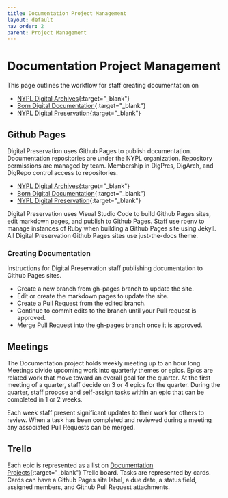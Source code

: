 ```yaml
---
title: Documentation Project Management
layout: default
nav_order: 2
parent: Project Management
---
```

# Documentation Project Management
This page outlines the workflow for staff creating documentation on 
* [NYPL Digital Archives](https://nypl.github.io/digarch/){:target="_blank"}
* [Born Digital Documentation](https://nypl.github.io/born-digital-docs/){:target="_blank"}
* [NYPL Digital Preservation](https://nypl.github.io/digpres/){:target="_blank"}
<!-- Add note about repos and structure? -->

## Github Pages
Digital Preservation uses Github Pages to publish documentation. Documentation repositories are under the NYPL organization. Repository permissions are managed by team. Membership in DigPres, DigArch, and DigRepo control access to repositories. 
* [NYPL Digital Archives](https://github.com/NYPL/digarch){:target="_blank"}  
* [Born Digital Documentation](https://github.com/NYPL/born-digital-docs){:target="_blank"}
* [NYPL Digital Preservation](https://github.com/NYPL/digpres/){:target="_blank"}  

Digital Preservation uses Visual Studio Code to build Github Pages sites, edit markdown pages, and publish to Github Pages. Staff use rbenv to manage instances of Ruby when building a Github Pages site using Jekyll. All Digital Preservation Github Pages sites use just-the-docs theme. 

### Creating Documentation
Instructions for Digital Preservation staff publishing documentation to Github Pages sites.
* Create a new branch from gh-pages branch to update the site.  
* Edit or create the markdown pages to update the site.  
* Create a Pull Request from the edited branch.  
* Continue to commit edits to the branch until your Pull request is approved.  
* Merge Pull Request into the gh-pages branch once it is approved.  

## Meetings
The Documentation project holds weekly meeting up to an hour long. Meetings divide upcoming work into quarterly themes or epics. Epics are related work that move toward an overall goal for the quarter. At the first meeting of a quarter, staff decide on 3 or 4 epics for the quarter. During the quarter, staff propose and self-assign tasks within an epic that can be completed in 1 or 2 weeks. 

Each week staff present significant updates to their work for others to review. When a task has been completed and reviewed during a meeting any associated Pull Requests can be merged. 

## Trello
Each epic is represented as a list on [Documentation Projects](https://trello.com/b/va8CctGX/documentation-projects){:target="_blank"} Trello board. Tasks are represented by cards. Cards can have a Github Pages site label, a due date, a status field, assigned members, and Github Pull Request attachments.
